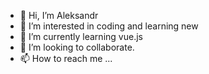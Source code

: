- 👋 Hi, I’m Aleksandr
- 👀 I’m interested in coding and learning new
- 🌱 I’m currently learning vue.js
- 💞️ I’m looking to collaborate.
- 📫 How to reach me ...

<!---
AlexUAKH/AlexUAKH is a ✨ special ✨ repository because its `README.md` (this file) appears on your GitHub profile.
You can click the Preview link to take a look at your changes.
--->

